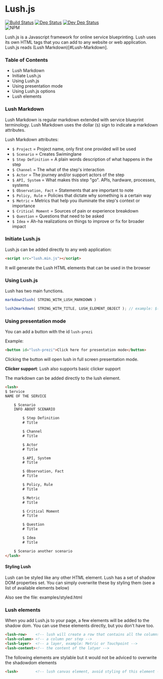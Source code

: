 # Lush.js
[![Build Status](https://travis-ci.org/designing-experiences/Lush.js.svg?branch=master)](https://travis-ci.org/designing-experiences/Lush.js)
[![Dep Status](https://david-dm.org/designing-experiences/Lush.js/status.svg)](https://david-dm.org/designing-experiences/Lush.js)
[![Dev Dep Status](https://david-dm.org/designing-experiences/Lush.js/dev-status.svg)](https://david-dm.org/designing-experiences/Lush.js)<br>
![NPM](https://nodei.co/npm/Lush.js.png?downloads=true "NPM")

Lush.js is a Javascript framework for online service blueprinting. Lush uses its own HTML tags that you can add to any website or web application.
Lush.js reads (Lush Markdown)[#Lush-Markdown].

### Table of Contents
- Lush Markdown
- Initiate Lush.js
- Using Lush.js
- Using presentation mode
- Using Lush.js options
- Lush elements

### Lush Markdown
Lush Markdown is regular markdown extended with service blueprint terminology. Lush Markdown uses the dollar (`$`) sign to indicate a markdown attributes.

Lush Markdown attributes:
- `$ Project` = Project name, only first one provided will be used
- `$ Scenario` = Creates Swiminglane
- `$ Step Definition`	= A plain words description of what happens in the step
- `$ Channel` = The what of the step's interaction
- `$ Actor` = The journey and/or support actors of the step
- `$ API, System` = What makes this step "go". APIs, hardware, processes, systems
- `$ Observation, Fact`	= Statements that are important to note
- `$ Policy, Rule` = Policies that dictate why something is a certain way
- `$ Metric` = Metrics that help you illuminate the step's context or importance
- `$ Critical Moment` = Sources of pain or experience breakdown
- `$ Question` = Questions that need to be asked
- `$ Idea` = Ah-ha realizations on things to improve or fix for broader impact

### Initiate Lush.js
Lush.js can be added directly to any web application:
```html
<script src="lush.min.js"></script>
```
It will generate the Lush HTML elements that can be used in the browser

### Using Lush.js
Lush has two main functions.
```js
markdown2lush( STRING_WITH_LUSH_MARKDOWN )
```

```js
lush2markdown( STRING_WITH_TITLE, LUSH_ELEMENT_OBJECT ); // example: $('lush')
```

### Using presentation mode
You can add a button with the id `lush-prezi`

Example:
```html
<button id="lush-prezi">Click here for presentation mode</button>
```

Clicking the button will open lush in full screen presentation mode.

**Clicker support**: Lush also supports basic clicker support

The markdown can be added directly to the lush element.
```html
<lush>
$ Service
NAME OF THE SERVICE

	$ Scenario
	INFO ABOUT SCENARIO

		$ Step Definition
		# Title

		$ Channel
		# Title

		$ Actor
		# Title

		$ API, System
		# Title

		$ Observation, Fact
		# Title

		$ Policy, Rule
		# Title

		$ Metric
		# Title

		$ Critical Moment
		# Title

		$ Question
		# Title

		$ Idea
		# Title

	$ Scenario another scenario
</lush>
```

#### Styling Lush
Lush can be styled like any other HTML element. Lush has a set of shadow DOM properties set. You can simply overwrite these by styling them (see a list of available elements below)

Also see the file: examples/styled.html

### Lush elements
When you add Lush.js to your page, a few elements will be added to the shadow dom. You can use these elements directly, but you don't have too.

```html
<lush-row>    <!-- lush will create a row that contains all the columns -->
<lush-column> <!-- a column per step -->
<lush-layer>  <!-- a layer, example: Metric or Touchpoint -->
<lush-content><!-- the content of the latyer -->
```

The following elements are stylable but it would not be adviced to overwrite the shadowdom elements
```html
<lush>        <!-- lush canvas element, avoid styling of this element -->
```

